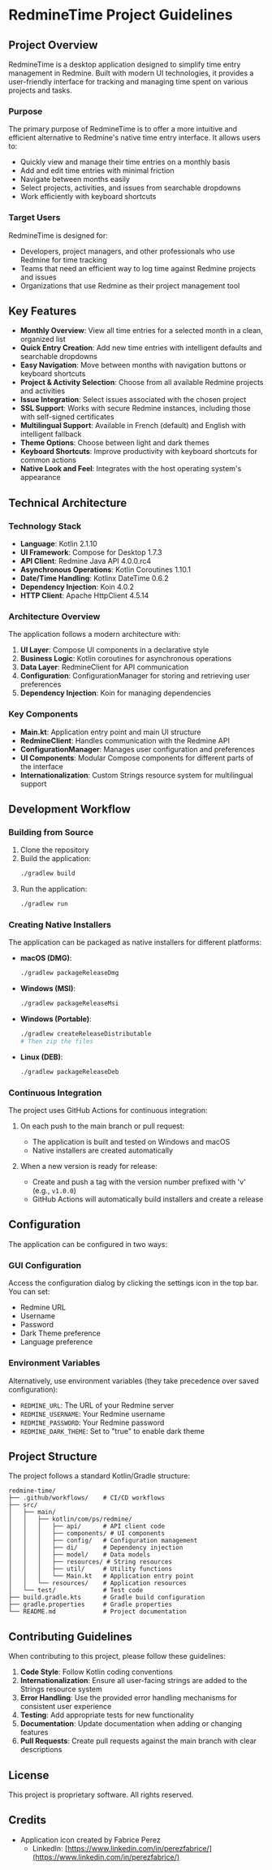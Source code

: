 # RedmineTime Project Guidelines

## Project Overview

RedmineTime is a desktop application designed to simplify time entry management in Redmine. Built with modern UI
technologies, it provides a user-friendly interface for tracking and managing time spent on various projects and tasks.

### Purpose

The primary purpose of RedmineTime is to offer a more intuitive and efficient alternative to Redmine's native time entry
interface. It allows users to:

- Quickly view and manage their time entries on a monthly basis
- Add and edit time entries with minimal friction
- Navigate between months easily
- Select projects, activities, and issues from searchable dropdowns
- Work efficiently with keyboard shortcuts

### Target Users

RedmineTime is designed for:

- Developers, project managers, and other professionals who use Redmine for time tracking
- Teams that need an efficient way to log time against Redmine projects and issues
- Organizations that use Redmine as their project management tool

## Key Features

- **Monthly Overview**: View all time entries for a selected month in a clean, organized list
- **Quick Entry Creation**: Add new time entries with intelligent defaults and searchable dropdowns
- **Easy Navigation**: Move between months with navigation buttons or keyboard shortcuts
- **Project & Activity Selection**: Choose from all available Redmine projects and activities
- **Issue Integration**: Select issues associated with the chosen project
- **SSL Support**: Works with secure Redmine instances, including those with self-signed certificates
- **Multilingual Support**: Available in French (default) and English with intelligent fallback
- **Theme Options**: Choose between light and dark themes
- **Keyboard Shortcuts**: Improve productivity with keyboard shortcuts for common actions
- **Native Look and Feel**: Integrates with the host operating system's appearance

## Technical Architecture

### Technology Stack

- **Language**: Kotlin 2.1.10
- **UI Framework**: Compose for Desktop 1.7.3
- **API Client**: Redmine Java API 4.0.0.rc4
- **Asynchronous Operations**: Kotlin Coroutines 1.10.1
- **Date/Time Handling**: Kotlinx DateTime 0.6.2
- **Dependency Injection**: Koin 4.0.2
- **HTTP Client**: Apache HttpClient 4.5.14

### Architecture Overview

The application follows a modern architecture with:

1. **UI Layer**: Compose UI components in a declarative style
2. **Business Logic**: Kotlin coroutines for asynchronous operations
3. **Data Layer**: RedmineClient for API communication
4. **Configuration**: ConfigurationManager for storing and retrieving user preferences
5. **Dependency Injection**: Koin for managing dependencies

### Key Components

- **Main.kt**: Application entry point and main UI structure
- **RedmineClient**: Handles communication with the Redmine API
- **ConfigurationManager**: Manages user configuration and preferences
- **UI Components**: Modular Compose components for different parts of the interface
- **Internationalization**: Custom Strings resource system for multilingual support

## Development Workflow

### Building from Source

1. Clone the repository
2. Build the application:
   ```bash
   ./gradlew build
   ```
3. Run the application:
   ```bash
   ./gradlew run
   ```

### Creating Native Installers

The application can be packaged as native installers for different platforms:

- **macOS (DMG)**:
  ```bash
  ./gradlew packageReleaseDmg
  ```
- **Windows (MSI)**:
  ```bash
  ./gradlew packageReleaseMsi
  ```
- **Windows (Portable)**:
  ```bash
  ./gradlew createReleaseDistributable
  # Then zip the files
  ```
- **Linux (DEB)**:
  ```bash
  ./gradlew packageReleaseDeb
  ```

### Continuous Integration

The project uses GitHub Actions for continuous integration:

1. On each push to the main branch or pull request:
    - The application is built and tested on Windows and macOS
    - Native installers are created automatically

2. When a new version is ready for release:
    - Create and push a tag with the version number prefixed with 'v' (e.g., `v1.0.0`)
    - GitHub Actions will automatically build installers and create a release

## Configuration

The application can be configured in two ways:

### GUI Configuration

Access the configuration dialog by clicking the settings icon in the top bar. You can set:

- Redmine URL
- Username
- Password
- Dark Theme preference
- Language preference

### Environment Variables

Alternatively, use environment variables (they take precedence over saved configuration):

- `REDMINE_URL`: The URL of your Redmine server
- `REDMINE_USERNAME`: Your Redmine username
- `REDMINE_PASSWORD`: Your Redmine password
- `REDMINE_DARK_THEME`: Set to "true" to enable dark theme

## Project Structure

The project follows a standard Kotlin/Gradle structure:

```
redmine-time/
├── .github/workflows/    # CI/CD workflows
├── src/
│   ├── main/
│   │   ├── kotlin/com/ps/redmine/
│   │   │   ├── api/      # API client code
│   │   │   ├── components/ # UI components
│   │   │   ├── config/   # Configuration management
│   │   │   ├── di/       # Dependency injection
│   │   │   ├── model/    # Data models
│   │   │   ├── resources/ # String resources
│   │   │   ├── util/     # Utility functions
│   │   │   └── Main.kt   # Application entry point
│   │   └── resources/    # Application resources
│   └── test/             # Test code
├── build.gradle.kts      # Gradle build configuration
├── gradle.properties     # Gradle properties
└── README.md             # Project documentation
```

## Contributing Guidelines

When contributing to this project, please follow these guidelines:

1. **Code Style**: Follow Kotlin coding conventions
2. **Internationalization**: Ensure all user-facing strings are added to the Strings resource system
3. **Error Handling**: Use the provided error handling mechanisms for consistent user experience
4. **Testing**: Add appropriate tests for new functionality
5. **Documentation**: Update documentation when adding or changing features
6. **Pull Requests**: Create pull requests against the main branch with clear descriptions

## License

This project is proprietary software. All rights reserved.

## Credits

- Application icon created by Fabrice Perez
    - LinkedIn: [https://www.linkedin.com/in/perezfabrice/](https://www.linkedin.com/in/perezfabrice/)